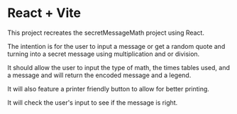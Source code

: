 # React + Vite

This project recreates the secretMessageMath project using React.

The intention is for the user to input a message or get a random quote and turning into a secret message using multiplication and or division.

It should allow the user to input the type of math, the times tables used, and a message and will return the encoded message and a legend. 

It will also feature a printer friendly button to allow for better printing.

It will check the user's input to see if the message is right.
